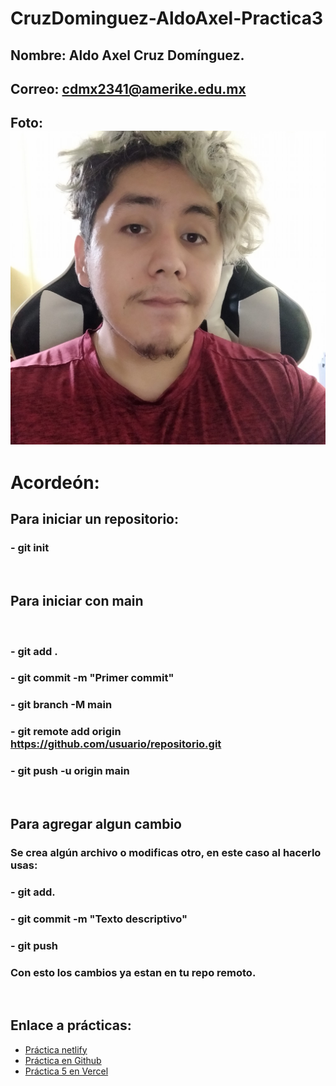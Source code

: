 # CruzDominguez-AldoAxel-Practica3

## Nombre: Aldo Axel Cruz Domínguez.
## Correo: cdmx2341@amerike.edu.mx

## Foto: ![Foto](Foto.jpg)



# Acordeón: 

## Para iniciar un repositorio:

### - git init 
<br>

## Para iniciar con main 
<br>

### - git add .
### - git commit -m "Primer commit"
### - git branch -M main
### - git remote add origin https://github.com/usuario/repositorio.git
### - git push -u origin main
<br>

## Para agregar algun cambio

### Se crea algún archivo o modificas otro, en este caso al hacerlo usas: 

### - git add. 
### - git commit -m "Texto descriptivo"
### - git push

### Con esto los cambios ya estan en tu repo remoto. 

<br>

## Enlace a prácticas: 
- [Práctica netlify](https://626ad5e0d07ed4006d33030b--subtle-platypus-ce26fe.netlify.app/)
- [Práctica en Github](https://github.com/Alzound/Alzound_Astro)
- [Práctica 5 en Vercel](https://alzound-astro.vercel.app/)

